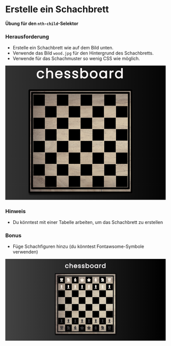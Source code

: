 # Erstelle ein Schachbrett

**Übung für den `nth-child`-Selektor**

### Herausforderung

- Erstelle ein Schachbrett wie auf dem Bild unten.
- Verwende das Bild `wood.jpg` für den Hintergrund des Schachbretts.
- Verwende für das Schachmuster so wenig CSS wie möglich.

![mock](/img/board.png)

### Hinweis

- Du könntest mit einer Tabelle arbeiten, um das Schachbrett zu erstellen

### Bonus

- Füge Schachfiguren hinzu (du könntest Fontawsome-Symbole verwenden)

![mock](/img/chess.jpeg)
